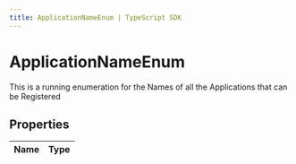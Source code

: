 ```yaml
---
title: ApplicationNameEnum | TypeScript SDK
---
```



# ApplicationNameEnum

This is a running enumeration for the Names of all the Applications that can be Registered

## Properties

Name | Type
------------ | -------------


